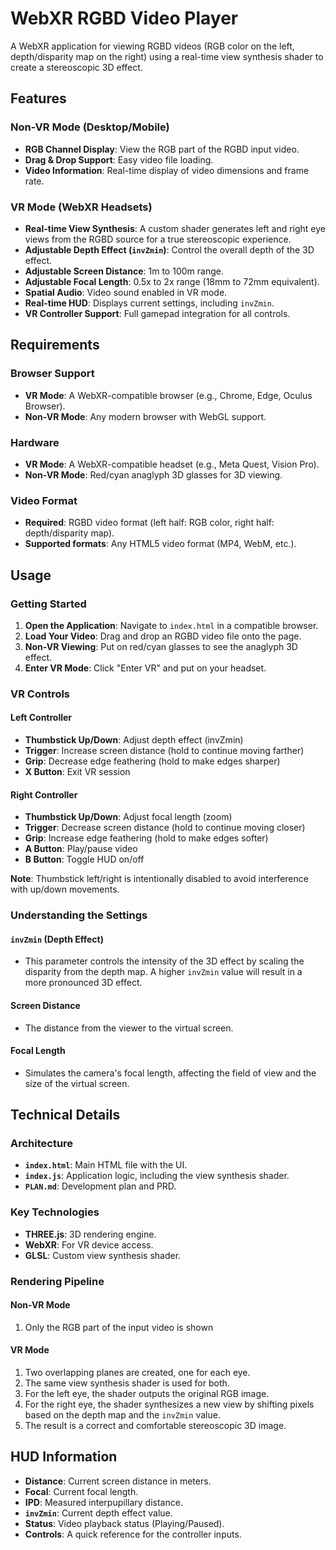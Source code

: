 # WebXR RGBD Video Player

A WebXR application for viewing RGBD videos (RGB color on the left, depth/disparity map on the right) using a real-time view synthesis shader to create a stereoscopic 3D effect.

## Features

### Non-VR Mode (Desktop/Mobile)
- **RGB Channel Display**: View the RGB part of the RGBD input video.
- **Drag & Drop Support**: Easy video file loading.
- **Video Information**: Real-time display of video dimensions and frame rate.

### VR Mode (WebXR Headsets)
- **Real-time View Synthesis**: A custom shader generates left and right eye views from the RGBD source for a true stereoscopic experience.
- **Adjustable Depth Effect (`invZmin`)**: Control the overall depth of the 3D effect.
- **Adjustable Screen Distance**: 1m to 100m range.
- **Adjustable Focal Length**: 0.5x to 2x range (18mm to 72mm equivalent).
- **Spatial Audio**: Video sound enabled in VR mode.
- **Real-time HUD**: Displays current settings, including `invZmin`.
- **VR Controller Support**: Full gamepad integration for all controls.

## Requirements

### Browser Support
- **VR Mode**: A WebXR-compatible browser (e.g., Chrome, Edge, Oculus Browser).
- **Non-VR Mode**: Any modern browser with WebGL support.

### Hardware
- **VR Mode**: A WebXR-compatible headset (e.g., Meta Quest, Vision Pro).
- **Non-VR Mode**: Red/cyan anaglyph 3D glasses for 3D viewing.

### Video Format
- **Required**: RGBD video format (left half: RGB color, right half: depth/disparity map).
- **Supported formats**: Any HTML5 video format (MP4, WebM, etc.).

## Usage

### Getting Started
1. **Open the Application**: Navigate to `index.html` in a compatible browser.
2. **Load Your Video**: Drag and drop an RGBD video file onto the page.
3. **Non-VR Viewing**: Put on red/cyan glasses to see the anaglyph 3D effect.
4. **Enter VR Mode**: Click "Enter VR" and put on your headset.

### VR Controls

#### Left Controller
- **Thumbstick Up/Down**: Adjust depth effect (invZmin)
- **Trigger**: Increase screen distance (hold to continue moving farther)
- **Grip**: Decrease edge feathering (hold to make edges sharper)
- **X Button**: Exit VR session

#### Right Controller
- **Thumbstick Up/Down**: Adjust focal length (zoom)
- **Trigger**: Decrease screen distance (hold to continue moving closer)
- **Grip**: Increase edge feathering (hold to make edges softer)
- **A Button**: Play/pause video
- **B Button**: Toggle HUD on/off

**Note**: Thumbstick left/right is intentionally disabled to avoid interference with up/down movements.

### Understanding the Settings

#### `invZmin` (Depth Effect)
- This parameter controls the intensity of the 3D effect by scaling the disparity from the depth map. A higher `invZmin` value will result in a more pronounced 3D effect.

#### Screen Distance
- The distance from the viewer to the virtual screen.

#### Focal Length
- Simulates the camera's focal length, affecting the field of view and the size of the virtual screen.

## Technical Details

### Architecture
- **`index.html`**: Main HTML file with the UI.
- **`index.js`**: Application logic, including the view synthesis shader.
- **`PLAN.md`**: Development plan and PRD.

### Key Technologies
- **THREE.js**: 3D rendering engine.
- **WebXR**: For VR device access.
- **GLSL**: Custom view synthesis shader.

### Rendering Pipeline

#### Non-VR Mode
1. Only the RGB part of the input video is shown

#### VR Mode
1. Two overlapping planes are created, one for each eye.
2. The same view synthesis shader is used for both.
3. For the left eye, the shader outputs the original RGB image.
4. For the right eye, the shader synthesizes a new view by shifting pixels based on the depth map and the `invZmin` value.
5. The result is a correct and comfortable stereoscopic 3D image.

## HUD Information
- **Distance**: Current screen distance in meters.
- **Focal**: Current focal length.
- **IPD**: Measured interpupillary distance.
- **`invZmin`**: Current depth effect value.
- **Status**: Video playback status (Playing/Paused).
- **Controls**: A quick reference for the controller inputs.
